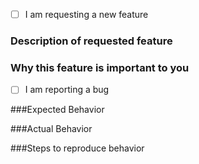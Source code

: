 - [ ] I am requesting a new feature

<!-- Feature request -->
### Description of requested feature


### Why this feature is important to you




- [ ] I am reporting a bug

<!-- Reporting an issue template -->
###Expected Behavior

###Actual Behavior

###Steps to reproduce behavior